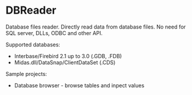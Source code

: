# DBReader
Database files reader. Directly read data from database files. No need for SQL server, DLLs, ODBC and other API.

Supported databases:
* Interbase/Firebird 2.1 up to 3.0 (.GDB, .FDB)
* Midas.dll/DataSnap/ClientDataSet (.CDS)

Sample projects:
* Database browser - browse tables and inpect values
